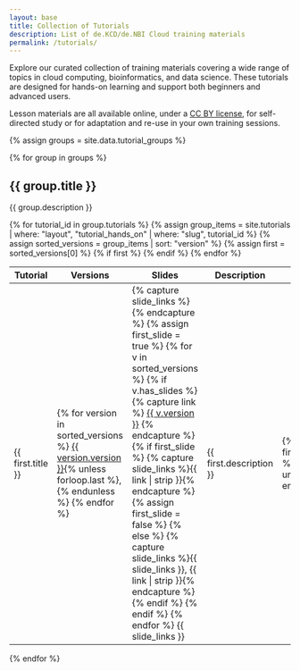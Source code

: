 ```yaml
---
layout: base
title: Collection of Tutorials
description: List of de.KCD/de.NBI Cloud training materials
permalink: /tutorials/
---
```


<div class="justify-text">
<p>
    Explore our curated collection of training materials covering a wide range of topics in cloud computing, bioinformatics, and data science. 
    These tutorials are designed for hands-on learning and support both beginners and advanced users. 
</p>
<p>   
    Lesson materials are all available online, under a <a href="https://creativecommons.org/licenses/by/4.0/" target="_blank" rel="noopener noreferrer">CC BY license</a>, for self-directed study or for adaptation and re-use in your own training sessions.
</p>
</div>

{% assign groups = site.data.tutorial_groups %}

{% for group in groups %}
<section class="tutorial-group">
  <h2>{{ group.title }}</h2>
  <p>{{ group.description }}</p>

  <table>
      <colgroup>
          <col style="width: 40%;">
          <col style="width: 15%;">
          <col style="width: 5%;">
          <col style="width: 40%;">
          <col style="width: 30%;">
          <col style="width: 10%;">
      </colgroup>
    <thead>
      <tr>
        <th>Tutorial</th>
        <th>Versions</th>
        <th>Slides</th>
        <th>Description</th>
        <th>Contributors</th>
        <th>Estimated Time</th>
      </tr>
    </thead>
    <tbody>
      {% for tutorial_id in group.tutorials %}
        {% assign group_items = site.tutorials | where: "layout", "tutorial_hands_on" | where: "slug", tutorial_id %}
        {% assign sorted_versions = group_items | sort: "version" %}
        {% assign first = sorted_versions[0] %}
        {% if first %}
        <tr>
          <td>{{ first.title }}</td>
          <td>
            {% for version in sorted_versions %}
              <a href="{{ version.url | relative_url }}">{{ version.version }}</a>{% unless forloop.last %}, {% endunless %}
            {% endfor %}
          </td>
          <td>
            {% capture slide_links %}{% endcapture %}
            {% assign first_slide = true %}
            {% for v in sorted_versions %}
              {% if v.has_slides %}
                {% capture link %}
                  <a href="{{ v.slides_url | relative_url  }}">{{ v.version }}</a>
                {% endcapture %}
                {% if first_slide %}
                  {% capture slide_links %}{{ link | strip }}{% endcapture %}
                  {% assign first_slide = false %}
                {% else %}
                  {% capture slide_links %}{{ slide_links }}, {{ link | strip }}{% endcapture %}
                {% endif %}
              {% endif %}
            {% endfor %}
            {{ slide_links }}
          </td>
          <td>{{ first.description }}</td>
          <td>
            {% for contributor in first.contributions.authorship %}
              <a href="https://orcid.org/{{ contributor.orcid }}" target="_blank">{{ contributor }}</a>{% unless forloop.last %}, {% endunless %}
            {% endfor %}
          </td>
          <td>{{ first.time_estimation }}</td>
        </tr>
        {% endif %}
      {% endfor %}
    </tbody>
  </table>
</section>
{% endfor %}
